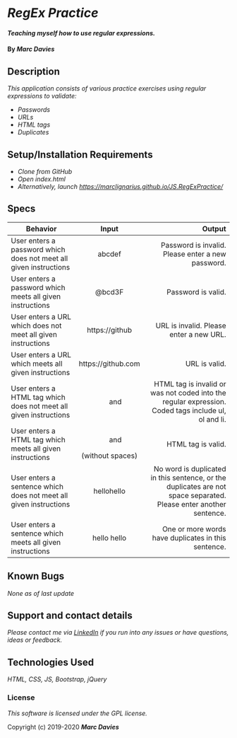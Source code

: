  
# _RegEx Practice_

#### _Teaching myself how to use regular expressions._

#### By _**Marc Davies**_

## Description
 
_This application consists of various practice exercises using regular expressions to validate:_
 
* _Passwords_ 
* _URLs_ 
* _HTML tags_ 
* _Duplicates_

## Setup/Installation Requirements

* _Clone from GitHub_
* _Open index.html_
* _Alternatively, launch https://marclignarius.github.io/JS.RegExPractice/_

## Specs

| Behavior | Input | Output |
| ------------- |:-------------:| -----:|
| User enters a password which does not meet all given instructions | abcdef | Password is invalid. Please enter a new password. |
| User enters a password which meets all given instructions | @bcd3F | Password is valid. |
| User enters a URL which does not meet all given instructions | https://<span></span>github | URL is invalid. Please enter a new URL. |
| User enters a URL which meets all given instructions | https://<span></span>github<span></span>.com | URL is valid. |
| User enters a HTML tag which does not meet all given instructions | <code><ul></code> and <code><ul></code> | HTML tag is invalid or was not coded into the regular expression. Coded tags include ul, ol and li. |
| User enters a HTML tag which meets all given instructions | <code><ul></code> and <code></ul></code> (without spaces) | HTML tag is valid. |
| User enters a sentence which does not meet all given instructions | hellohello | No word is duplicated in this sentence, or the duplicates are not space separated. Please enter another sentence. |
| User enters a sentence which meets all given instructions | hello hello | One or more words have duplicates in this sentence. |

## Known Bugs

_None as of last update_

## Support and contact details

_Please contact me via <a href="https://www.linkedin.com/in/marcdaviesriot/">LinkedIn</a> if you run into any issues or have questions, ideas or feedback._

## Technologies Used

_HTML, CSS, JS, Bootstrap, jQuery_

### License

*This software is licensed under the GPL license.*

Copyright (c) 2019-2020 **_Marc Davies_**
